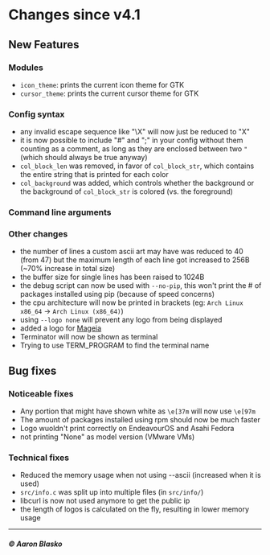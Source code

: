 # Changes since v4.1

## New Features

### Modules
* `icon_theme`: prints the current icon theme for GTK
* `cursor_theme`: prints the current cursor theme for GTK

### Config syntax
* any invalid escape sequence like "\X" will now just be reduced to "X"
* it is now possible to include "#" and ";" in your config without them counting as a comment, as long as they are enclosed between two `"` (which should always be true anyway)
* `col_block_len` was removed, in favor of `col_block_str`, which contains the entire string that is printed for each color
* `col_background` was added, which controls whether the background or the background of `col_block_str` is colored (vs. the foreground)

### Command line arguments

### Other changes
* the number of lines a custom ascii art may have was reduced to 40 (from 47) but the maximum length of each line got increased to 256B (~70% increase in total size)
* the buffer size for single lines has been raised to 1024B
* the debug script can now be used with `--no-pip`, this won't print the # of packages installed using pip (because of speed concerns)
* the cpu architecture will now be printed in brackets (eg: `Arch Linux x86_64` -> `Arch Linux (x86_64)`)
* using `--logo none` will prevent any logo from being displayed
* added a logo for [Mageia](https://mageia.org)
* Terminator will now be shown as terminal
* Trying to use TERM_PROGRAM to find the terminal name

## Bug fixes

### Noticeable fixes
* Any portion that might have shown white as `\e[37m` will now use `\e[97m`
* The amount of packages installed using rpm should now be much faster
* Logo wuoldn't print correctly on EndeavourOS and Asahi Fedora
* not printing "None" as model version (VMware VMs)

### Technical fixes
* Reduced the memory usage when not using --ascii (increased when it is used)
* `src/info.c` was split up into multiple files (in `src/info/`)
* libcurl is now not used anymore to get the public ip
* the length of logos is calculated on the fly, resulting in lower memory usage

---

##### © Aaron Blasko
